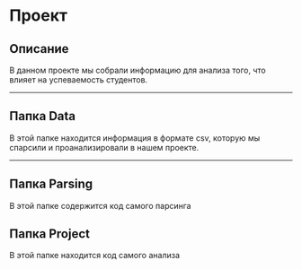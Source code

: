# Проект

## Описание
В данном проекте мы собрали информацию для анализа того, что влияет на успеваемость студентов.
____
## Папка Data
В этой папке находится информация в формате csv, которую мы спарсили и проанализировали в нашем проекте.
____
## Папка Parsing
В этой папке содержится код самого парсинга

## Папка Project
В этой папке находится код самого анализа
